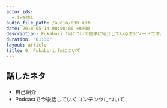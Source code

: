 ```yaml
---
actor_ids:
  - iwashi 
audio_file_path: /audio/000.mp3
date: 2018-05-14 00:00:00 +0900
description: Fukabori.fmについて簡単に紹介しているエピソードです。
duration: "01:30"
layout: article
title: 0. Fukabori.fmについて
---
```


## 話したネタ

- 自己紹介
- Podcastで今後話していくコンテンツについて